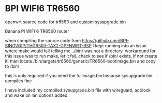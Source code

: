 # BPI WIFI6 TR6560
openwrt source code for tr6560 and custom sysupgrade.bin


Banana Pi WIFI 6 TR6560 router

when compiling the source code from https://github.com/BPI-SINOVOIP/THG6500-TAX2-OPENWRT-BSP I kept running into an issue where make would fail telling me ../bin/ was not a directory.
workaround for this issue was to run make, let it fail, check to see if <build folder>/bin/ exists, if not create it, then locate <build folder>/bin/targets/tr6560/generic/TR6560-bootimage.bin and copy to <build folder>/bin/

this is only required if you need the fullimage.bin because sysupgrade.bin compiles fine

I have included my compiled sysupgrade.bin file with wireguard, adblock and wake on lan options added.
